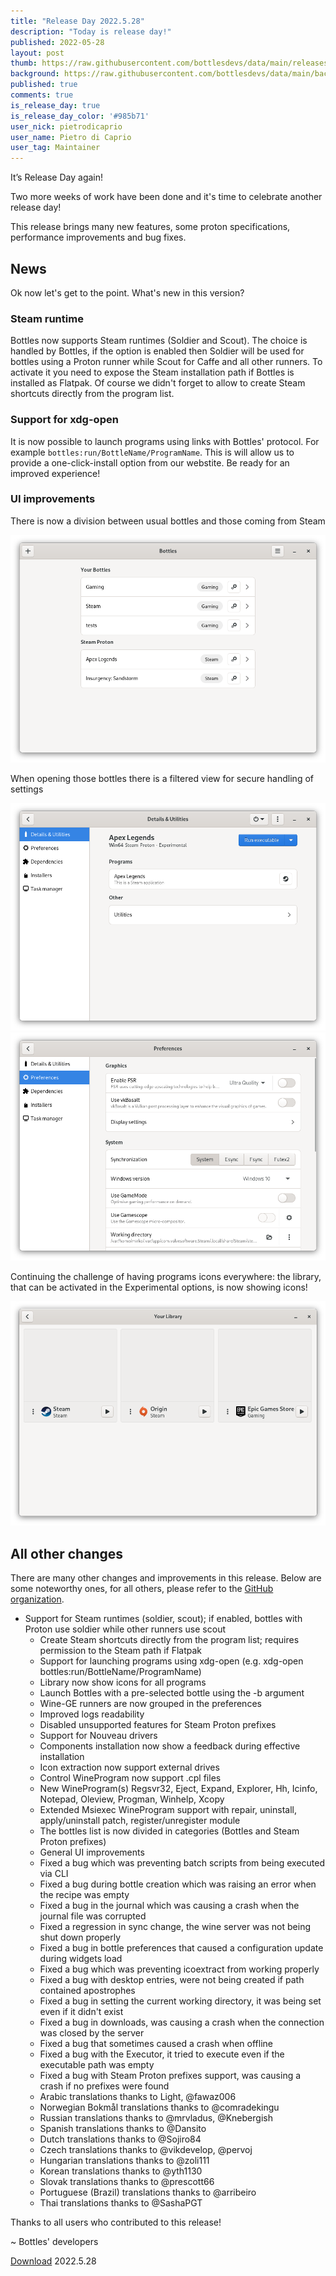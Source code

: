 ```yaml
---
title: "Release Day 2022.5.28"
description: "Today is release day!"
published: 2022-05-28
layout: post
thumb: https://raw.githubusercontent.com/bottlesdevs/data/main/releases/2022.5.28/release-day.png
background: https://raw.githubusercontent.com/bottlesdevs/data/main/backgrounds/2022.5.28.png
published: true
comments: true
is_release_day: true
is_release_day_color: '#985b71'
user_nick: pietrodicaprio
user_name: Pietro di Caprio
user_tag: Maintainer
---
```


It’s Release Day again!

Two more weeks of work have been done and it's time to celebrate another release day!

This release brings many new features, some proton specifications, performance 
improvements and bug fixes.

## News
Ok now let's get to the point. What's new in this version?

### Steam runtime
Bottles now supports Steam runtimes (Soldier and Scout). The choice is handled by Bottles, if the option is enabled then Soldier will be used for bottles using a Proton runner while Scout for Caffe and all other runners. To activate it you need to expose the Steam installation path if Bottles is installed as Flatpak.
Of course we didn't forget to allow to create Steam shortcuts directly from the program list.

### Support for xdg-open
It is now possible to launch programs using links with Bottles' protocol. For example `bottles:run/BottleName/ProgramName`. This is will allow us to provide a one-click-install option from our webstite. Be ready for an improved experience!

### UI improvements
There is now a division between usual bottles and those coming from Steam

![Bottles - New bottles list](/uploads/bottles-list-groups.png)

When opening those bottles there is a filtered view for secure handling of settings

<div class="grid-pics">
    <img src="/uploads/bottles-steam-proton-prefixe-details.png" title="Proton details" />
    <img src="/uploads/bottles-steam-proton-prefixe-preferences.png" title="Proton preferences" />
</div>

Continuing the challenge of having programs icons everywhere: the library, that can be activated in the Experimental options, is now showing icons!

![Bottles - Icons in library](/uploads/bottles-library-icons.png)

## All other changes
There are many other changes and improvements in this release. Below are 
some noteworthy ones, for all others, please refer to the 
[GitHub organization](https://github.com/bottlesdevs).

* Support for Steam runtimes (soldier, scout); if enabled, bottles with Proton use soldier while other runners use scout
  * Create Steam shortcuts directly from the program list; requires permission to the Steam path if Flatpak
  * Support for launching programs using xdg-open (e.g. xdg-open bottles:run/BottleName/ProgramName)
  * Library now show icons for all programs
  * Launch Bottles with a pre-selected bottle using the -b argument
  * Wine-GE runners are now grouped in the preferences
  * Improved logs readability
  * Disabled unsupported features for Steam Proton prefixes
  * Support for Nouveau drivers
  * Components installation now show a feedback during effective installation
  * Icon extraction now support external drives
  * Control WineProgram now support .cpl files
  * New WineProgram(s) Regsvr32, Eject, Expand, Explorer, Hh, Icinfo, Notepad, Oleview, Progman, Winhelp, Xcopy
  * Extended Msiexec WineProgram support with repair, uninstall, apply/uninstall patch, register/unregister module
  * The bottles list is now divided in categories (Bottles and Steam Proton prefixes)
  * General UI improvements
  * Fixed a bug which was preventing batch scripts from being executed via CLI
  * Fixed a bug during bottle creation which was raising an error when the recipe was empty
  * Fixed a bug in the journal which was causing a crash when the journal file was corrupted
  * Fixed a regression in sync change, the wine server was not being shut down properly
  * Fixed a bug in bottle preferences that caused a configuration update during widgets load
  * Fixed a bug which was preventing icoextract from working properly
  * Fixed a bug with desktop entries, were not being created if path contained apostrophes
  * Fixed a bug in setting the current working directory, it was being set even if it didn't exist
  * Fixed a bug in downloads, was causing a crash when the connection was closed by the server
  * Fixed a bug that sometimes caused a crash when offline
  * Fixed a bug with the Executor, it tried to execute even if the executable path was empty
  * Fixed a bug with Steam Proton prefixes support, was causing a crash if no prefixes were found
  * Arabic translations thanks to Light, @fawaz006
  * Norwegian Bokmål translations thanks to @comradekingu
  * Russian translations thanks to @mrvladus, @Knebergish
  * Spanish translations thanks to @Dansito
  * Dutch translations thanks to @Sojiro84
  * Czech translations thanks to @vikdevelop, @pervoj
  * Hungarian translations thanks to @zoli111
  * Korean translations thanks to @yth1130
  * Slovak translations thanks to @prescott66
  * Portuguese (Brazil) translations thanks to @arribeiro
  * Thai translations thanks to @SashaPGT

Thanks to all users who contributed to this release!

~ Bottles' developers

<a class="button" href="/download" style="">Download</a> 2022.5.28
